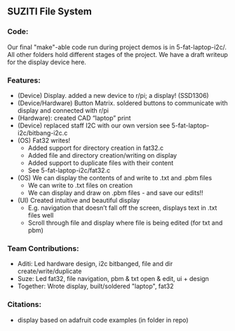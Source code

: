 ## SUZITI File System


### Code:
Our final "make"-able code run during project demos is in 5-fat-laptop-i2c/. All other folders hold different stages of the project. We have a draft writeup for the display device here.

### Features:
 - (Device) Display. added a new device to r/pi; a display! (SSD1306)
 - (Device/Hardware) Button Matrix. soldered buttons to communicate with display and connected with r/pi
 - (Hardware): created CAD “laptop” print
 - (Device) replaced staff I2C with our own version 
see 5-fat-laptop-i2c/bitbang-i2c.c
 - (OS) Fat32 writes!
   - Added support for directory creation in fat32.c
   - Added file and directory creation/writing on display
   - Added support to duplicate files with their content
   - See 5-fat-laptop-i2c/fat32.c
 - (OS) We can display the contents of and write to .txt and .pbm files 
   - We can write to .txt files on creation
   - We can display and draw on .pbm files - and save our edits!!
 - (UI) Created intuitive and beautiful display 
   - E.g. navigation that doesn’t fall off the screen, displays text in .txt files well 
   - Scroll through file and display where file is being edited (for txt and pbm)


### Team Contributions:
 - Aditi: Led hardware design, i2c bitbanged, file and dir create/write/duplicate
 - Suze: Led fat32, file navigation, pbm & txt open & edit, ui + design
 - Together: Wrote display, built/soldered "laptop", fat32

### Citations:
 - display based on adafruit code examples (in folder in repo)

